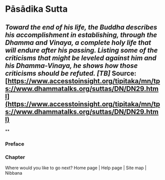 #  Pāsādika Sutta
*Toward the end of his life, the Buddha describes his accomplishment in establishing, through the Dhamma and Vinaya, a complete holy life that will endure after his passing. Listing some of the criticisms that might be leveled against him and his Dhamma-Vinaya, he shows how those criticisms should be refuted. [TB]*
Source: [https://www.accesstoinsight.org/tipitaka/mn/tps://www.dhammatalks.org/suttas/DN/DN29.html](https://www.accesstoinsight.org/tipitaka/mn/tps://www.dhammatalks.org/suttas/DN/DN29.html)
---
**
### Preface
### Chapter
Where would you like to go next?
Home page
| Help page
| Site map
| Nibbana